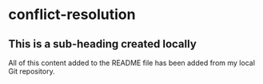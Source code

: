 # conflict-resolution
## This is a sub-heading created locally 
All of this content added to the README file has been added from my local Git repository. 
